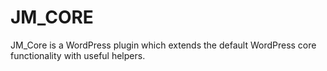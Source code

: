 # JM_CORE

JM_Core is a WordPress plugin which extends the default WordPress core  functionality with useful helpers.
